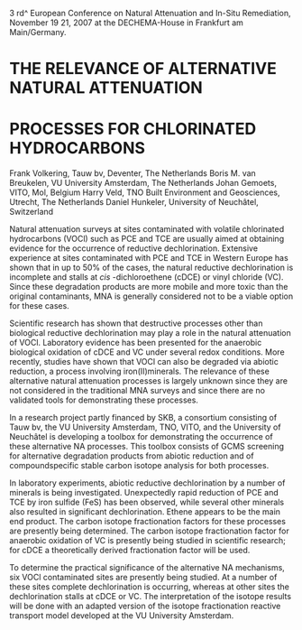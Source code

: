 3 rd^ European Conference on Natural Attenuation and In-Situ Remediation, November 19 21, 2007 at the DECHEMA-House in Frankfurt am Main/Germany. 

# THE RELEVANCE OF ALTERNATIVE NATURAL ATTENUATION 

# PROCESSES FOR CHLORINATED HYDROCARBONS 

 Frank Volkering, Tauw bv, Deventer, The Netherlands Boris M. van Breukelen, VU University Amsterdam, The Netherlands Johan Gemoets, VITO, Mol, Belgium Harry Veld, TNO Built Environment and Geosciences, Utrecht, The Netherlands Daniel Hunkeler, University of Neuchâtel, Switzerland 

Natural attenuation surveys at sites contaminated with volatile chlorinated hydrocarbons (VOCl) such as PCE and TCE are usually aimed at obtaining evidence for the occurrence of reductive dechlorination. Extensive experience at sites contaminated with PCE and TCE in Western Europe has shown that in up to 50% of the cases, the natural reductive dechlorination is incomplete and stalls at _cis_ -dichloroethene (cDCE) or vinyl chloride (VC). Since these degradation products are more mobile and more toxic than the original contaminants, MNA is generally considered not to be a viable option for these cases. 

Scientific research has shown that destructive processes other than biological reductive dechlorination may play a role in the natural attenuation of VOCl. Laboratory evidence has been presented for the anaerobic biological oxidation of cDCE and VC under several redox conditions. More recently, studies have shown that VOCl can also be degraded via abiotic reduction, a process involving iron(II)minerals. The relevance of these alternative natural attenuation processes is largely unknown since they are not considered in the traditional MNA surveys and since there are no validated tools for demonstrating these processes. 

In a research project partly financed by SKB, a consortium consisting of Tauw bv, the VU University Amsterdam, TNO, VITO, and the University of Neuchâtel is developing a toolbox for demonstrating the occurrence of these alternative NA processes. This toolbox consists of GCMS screening for alternative degradation products from abiotic reduction and of compoundspecific stable carbon isotope analysis for both processes. 

In laboratory experiments, abiotic reductive dechlorination by a number of minerals is being investigated. Unexpectedly rapid reduction of PCE and TCE by iron sulfide (FeS) has been observed, while several other minerals also resulted in significant dechlorination. Ethene appears to be the main end product. The carbon isotope fractionation factors for these processes are presently being determined. The carbon isotope fractionation factor for anaerobic oxidation of VC is presently being studied in scientific research; for cDCE a theoretically derived fractionation factor will be used. 

To determine the practical significance of the alternative NA mechanisms, six VOCl contaminated sites are presently being studied. At a number of these sites complete dechlorination is occurring, whereas at other sites the dechlorination stalls at cDCE or VC. The interpretation of the isotope results will be done with an adapted version of the isotope fractionation reactive transport model developed at the VU University Amsterdam. 


